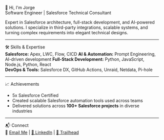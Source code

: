 👋 Hi, I'm Jorge  
Software Engineer | Salesforce Technical Consultant

Expert in Salesforce architecture, full-stack development, and AI-powered solutions. I specialize in third-party integrations, scalable systems, and turning complex requirements into elegant technical designs.

---

🛠️ Skills & Expertise  
**Salesforce:** Apex, LWC, Flow, CICD
**AI & Automation:** Prompt Engineering, AI-driven development
**Full-Stack Development:** Python, JavaScript, Node.js, Python, React  
**DevOps & Tools:** Salesforce DX, GitHub Actions, Unraid, Netdata, Pi-hole

---

📈 Achievements  
- 5x Salesforce Certified
- Created scalable Salesforce automation tools used across teams  
- Delivered solutions across **100+ Salesforce projects** in diverse industries

---

📬 Connect  
📧 [Email Me](mailto:jorgevaldespuig@gmail.com) | [🔗 LinkedIn](https://www.linkedin.com/in/jorgevaldespuig) | [🌟 Trailhead](https://www.salesforce.com/trailblazer/jvaldesp)
